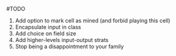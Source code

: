 #TODO
1. Add option to mark cell as mined (and forbid playing this cell)
2. Encapsulate input in class
3. Add choice on field size
4. Add higher-levels input-output strats
5. Stop being a disappointment to your family